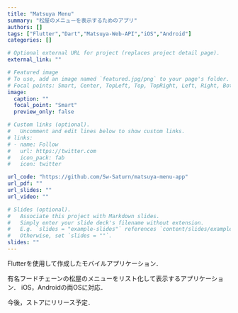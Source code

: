 ```yaml
---
title: "Matsuya Menu"
summary: "松屋のメニューを表示するためのアプリ"
authors: []
tags: ["Flutter","Dart","Matsuya-Web-API","iOS","Android"]
categories: []

# Optional external URL for project (replaces project detail page).
external_link: ""

# Featured image
# To use, add an image named `featured.jpg/png` to your page's folder.
# Focal points: Smart, Center, TopLeft, Top, TopRight, Left, Right, BottomLeft, Bottom, BottomRight.
image:
  caption: ""
  focal_point: "Smart"
  preview_only: false

# Custom links (optional).
#   Uncomment and edit lines below to show custom links.
# links:
# - name: Follow
#   url: https://twitter.com
#   icon_pack: fab
#   icon: twitter

url_code: "https://github.com/Sw-Saturn/matsuya-menu-app"
url_pdf: ""
url_slides: ""
url_video: ""

# Slides (optional).
#   Associate this project with Markdown slides.
#   Simply enter your slide deck's filename without extension.
#   E.g. `slides = "example-slides"` references `content/slides/example-slides.md`.
#   Otherwise, set `slides = ""`.
slides: ""
---
```


Flutterを使用して作成したモバイルアプリケーション．

有名フードチェーンの松屋のメニューをリスト化して表示するアプリケーション．
iOS，Androidの両OSに対応．

今後，ストアにリリース予定．
